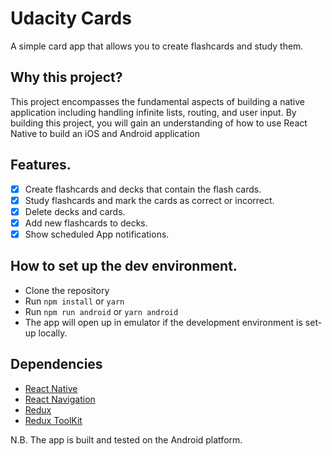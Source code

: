 # Udacity Cards

A simple card app that allows you to create flashcards and study them.

## Why this project?

This project encompasses the fundamental aspects of building a native application including handling infinite lists, routing, and user input. By building this project, you will gain an understanding of how to use React Native to build an iOS and Android application

## Features.

- [x] Create flashcards and decks that contain the flash cards.
- [x] Study flashcards and mark the cards as correct or incorrect.
- [x] Delete decks and cards.
- [x] Add new flashcards to decks.
- [x] Show scheduled App notifications.

## How to set up the dev environment.

- Clone the repository
- Run `npm install` or `yarn`
- Run `npm run android` or `yarn android`
- The app will open up in emulator if the development environment is set-up locally.

## Dependencies

- [React Native](https://facebook.github.io/react-native/)
- [React Navigation](https://reactnavigation.org/)
- [Redux](https://redux.js.org/)
- [Redux ToolKit](https://redux-toolkit.js.org/)

N.B. The app is built and tested on the Android platform.
